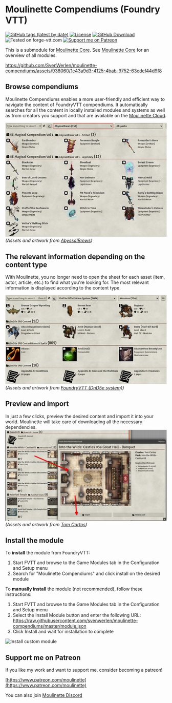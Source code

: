 # Moulinette Compendiums (Foundry VTT)

[![GitHub tags (latest by date)](https://img.shields.io/github/v/tag/SvenWerlen/moulinette-compendiums)](https://github.com/SvenWerlen/moulinette-compendiums/releases)
[![License](https://img.shields.io/github/license/SvenWerlen/moulinette-compendiums)](https://github.com/SvenWerlen/moulinette-compendiums/LICENSE.txt)
[![GitHub Download](https://img.shields.io/badge/foundryvtt-Download-important)](#install)
![Tested on forge-vtt.com](https://img.shields.io/badge/Forge-supported-success)
[![Support me on Patreon](https://img.shields.io/badge/patreon-Support%20me-informational)](https://www.patreon.com/moulinette)

This is a submodule for [Moulinette Core](https://github.com/SvenWerlen/moulinette-core). See [Moulinette Core](https://github.com/SvenWerlen/moulinette-core) for an overview of all modules.

https://github.com/SvenWerlen/moulinette-compendiums/assets/938060/1e43a9d3-4125-4bab-9752-63edef44d9f8

## Browse compendiums

Moulinette Compendiums enables a more user-friendly and efficient way to navigate the content of FoundryVTT compendiums.
It automatically searches for all the content in locally installed modules and systems as well as from creators you support and that are available on the [Moulinette Cloud](https://assets.moulinette.cloud/marketplace/creators).

![Browse compendiums](./docs/img/browse.jpg)
_(Assets and artwork from <a href="https://www.patreon.com/abyssalbrews">AbyssalBrews</a>)_


## The relevant information depending on the content type

With Moulinette, you no longer need to open the sheet for each asset (item, actor, article, etc.) to find what you're looking for. The most relevant information is displayed according to the content type.

![Browse compendiums](./docs/img/metadata.jpg)
_(Assets and artwork from <a href="https://foundryvtt.com/packages/dnd5e">FoundryVTT (DnD5e system)</a>)_


## Preview and import

In just a few clicks, preview the desired content and import it into your world. Moulinette will take care of downloading all the necessary dependencies.
![Browse compendiums](./docs/img/preview-import.jpg)
_(Assets and artwork from <a href="https://www.patreon.com/tomcartos">Tom Cartos</a>)_


## <a name="install"/>Install the module

To **install** the module from FoundryVTT:
1. Start FVTT and browse to the Game Modules tab in the Configuration and Setup menu
2. Search for "Moulinette Compendiums" and click install on the desired module

To **manually install** the module (not recommended), follow these instructions:

1. Start FVTT and browse to the Game Modules tab in the Configuration and Setup menu
2. Select the Install Module button and enter the following URL: https://raw.githubusercontent.com/svenwerlen/moulinette-compendiums/master/module.json
3. Click Install and wait for installation to complete 

![Install custom module](https://raw.githubusercontent.com/SvenWerlen/moulinette-core/main/docs/img/moulinette-install.jpg)

## <a name="support"/>Support me on Patreon

If you like my work and want to support me, consider becoming a patreon!

[https://www.patreon.com/moulinette](https://www.patreon.com/moulinette)

You can also join [Moulinette Discord](https://discord.gg/xg3dcMQfP2)
